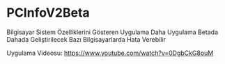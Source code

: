 # PCInfoV2Beta
Bilgisayar Sistem Özelliklerini Gösteren Uygulama Daha Uygulama Betada Dahada Geliştirilecek Bazı Bilgisayarlarda Hata Verebilir



Uygulama Videosu: https://www.youtube.com/watch?v=0DgbCkG8ouM
